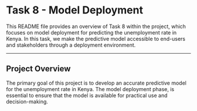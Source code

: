         
#          Task 8 - Model Deployment 
This README file provides an overview of Task 8 within the project, which focuses on model deployment for predicting the unemployment rate in Kenya. In this task, we make the predictive model accessible to end-users and stakeholders through a deployment environment.


-----


## Project Overview
The primary goal of this project is to develop an accurate predictive model for the unemployment rate in Kenya. The model deployment phase, is essential to ensure that the model is available for practical use and decision-making.